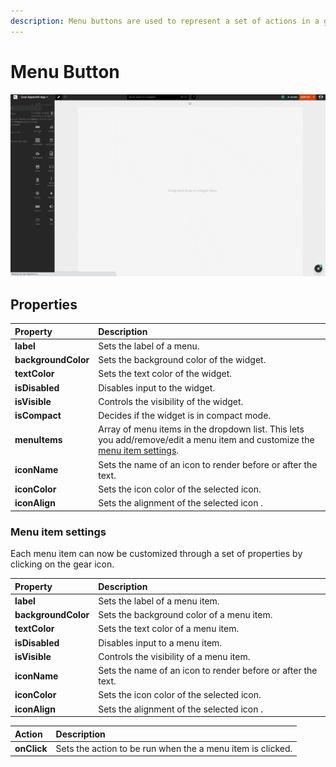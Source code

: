 ```yaml
---
description: Menu buttons are used to represent a set of actions in a group.
---
```


# Menu Button

![](../.gitbook/assets/cleanshot-2021-07-26-at-11.12.35.gif)

## Properties

| Property | Description |
| :--- | :--- |
| **label** | Sets the label of a menu. |
| **backgroundColor** | Sets the background color of the widget. |
| **textColor** | Sets the text color of the widget. |
| **isDisabled** | Disables input to the widget. |
| **isVisible** | Controls the visibility of the widget. |
| **isCompact** | Decides if the widget is in compact mode. |
| **menuItems** | Array of menu items in the dropdown list. This lets you add/remove/edit a menu item and customize the [menu item settings](https://docs.appsmith.com/widget-reference/menu-button#menu-item-settings). |
| **iconName** | Sets the name of an icon to render before or after the text. |
| **iconColor** | Sets the icon color of the selected icon. |
| **iconAlign** | Sets the alignment of the selected icon . |

### Menu item settings

Each menu item can now be customized through a set of properties by clicking on the gear icon.

| Property | Description |
| :--- | :--- |
| **label** | Sets the label of a menu item. |
| **backgroundColor** | Sets the background color of a menu item. |
| **textColor** | Sets the text color of a menu item. |
| **isDisabled** | Disables input to a menu item. |
| **isVisible** | Controls the visibility of a menu item. |
| **iconName** | Sets the name of an icon to render before or after the text. |
| **iconColor** | Sets the icon color of the selected icon. |
| **iconAlign** | Sets the alignment of the selected icon . |

| Action | Description |
| :--- | :--- |
| **onClick** | Sets the action to be run when the a menu item is clicked. |

